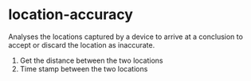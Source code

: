 # location-accuracy
Analyses the locations captured by a device to arrive at a conclusion to accept or discard the location as inaccurate.

1. Get the distance between the two locations
2. Time stamp between the two locations